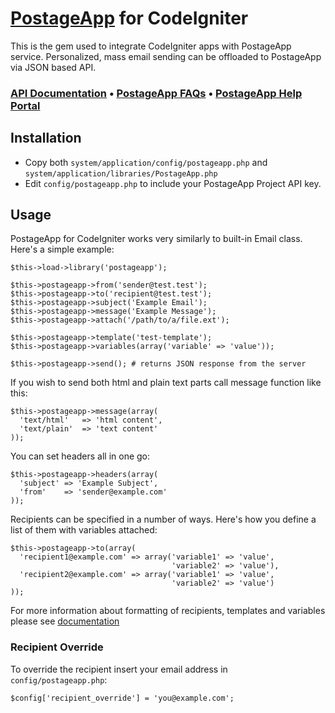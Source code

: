 [PostageApp](http://postageapp.com) for CodeIgniter
===================================================

This is the gem used to integrate CodeIgniter apps with PostageApp service.
Personalized, mass email sending can be offloaded to PostageApp via JSON based API.

### [API Documentation](http://help.postageapp.com/faqs/api) &bull; [PostageApp FAQs](http://help.postageapp.com/faqs) &bull; [PostageApp Help Portal](http://help.postageapp.com)

Installation
------------
 - Copy both `system/application/config/postageapp.php` and `system/application/libraries/PostageApp.php`
 - Edit `config/postageapp.php` to include your PostageApp Project API key.

Usage
-----
PostageApp for CodeIgniter works very similarly to built-in Email class. Here's a simple example:

    $this->load->library('postageapp');
    
    $this->postageapp->from('sender@test.test');
    $this->postageapp->to('recipient@test.test');
    $this->postageapp->subject('Example Email');
    $this->postageapp->message('Example Message');
    $this->postageapp->attach('/path/to/a/file.ext');
    
    $this->postageapp->template('test-template');
    $this->postageapp->variables(array('variable' => 'value'));
    
    $this->postageapp->send(); # returns JSON response from the server

If you wish to send both html and plain text parts call message function like this:
    
    $this->postageapp->message(array(
      'text/html'   => 'html content',
      'text/plain'  => 'text content'
    ));
    
You can set headers all in one go:

    $this->postageapp->headers(array(
      'subject' => 'Example Subject',
      'from'    => 'sender@example.com'
    ));
    
Recipients can be specified in a number of ways. Here's how you define a list of them with variables attached:

    $this->postageapp->to(array(
      'recipient1@example.com' => array('variable1' => 'value',
                                        'variable2' => 'value'),
      'recipient2@example.com' => array('variable1' => 'value',
                                        'variable2' => 'value')
    ));
    
For more information about formatting of recipients, templates and variables please see [documentation](http://help.postageapp.com/faqs)
    
### Recipient Override
To override the recipient insert your email address in `config/postageapp.php`:

    $config['recipient_override'] = 'you@example.com';
